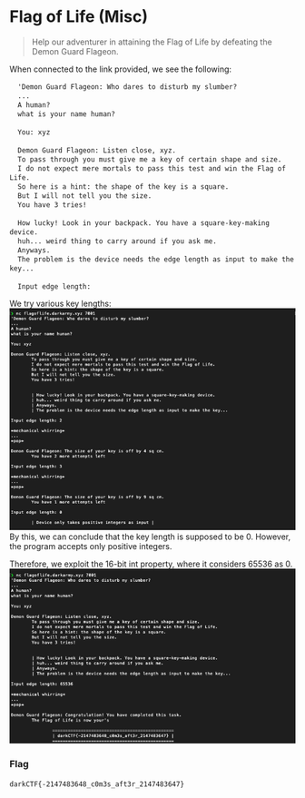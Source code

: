 # Flag of Life (Misc)  
  
> Help our adventurer in attaining the Flag of Life by defeating the Demon Guard Flageon.  
  
  
When connected to the link provided, we see the following:  
  
 	  'Demon Guard Flageon: Who dares to disturb my slumber?
 	  ...
 	  A human?
 	  what is your name human?
     
 	  You: xyz
   
	  Demon Guard Flageon: Listen close, xyz.
 	  To pass through you must give me a key of certain shape and size.
	  I do not expect mere mortals to pass this test and win the Flag of Life.
 	  So here is a hint: the shape of the key is a square.
 	  But I will not tell you the size.
	  You have 3 tries!
   
	  How lucky! Look in your backpack. You have a square-key-making device.
	  huh... weird thing to carry around if you ask me.
	  Anyways.
	  The problem is the device needs the edge length as input to make the key...
   
 	  Input edge length:  
  
    
  We try various key lengths:  
  ![trials](https://github.com/EnigmaEnvoy/2020-CTF-Writeups/blob/master/Dark%20CTF/Flag%20of%20Life/trials.png)  
  By this, we can conclude that the key length is supposed to be 0. However, the program accepts only positive integers.  
    
  Therefore, we exploit the 16-bit int property, where it considers 65536 as 0.  
  ![solution](https://github.com/EnigmaEnvoy/2020-CTF-Writeups/blob/master/Dark%20CTF/Flag%20of%20Life/solution.png)  
    
    
  ### Flag
  `darkCTF{-2147483648_c0m3s_aft3r_2147483647}`
    
